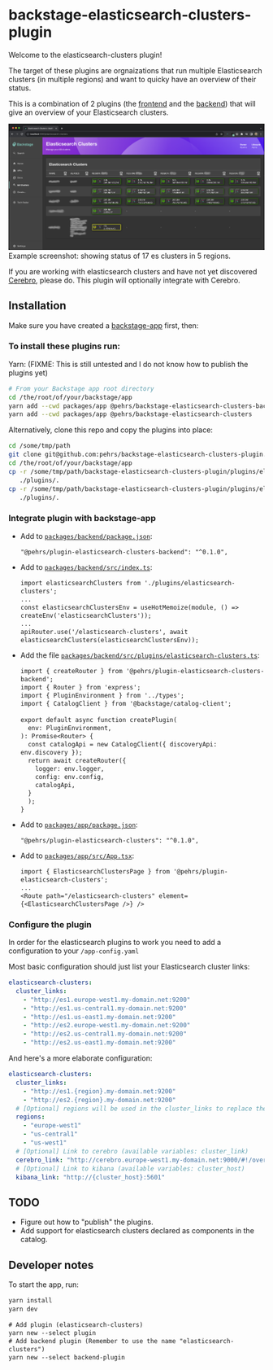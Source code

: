 # backstage-elasticsearch-clusters-plugin

Welcome to the elasticsearch-clusters plugin!

The target of these plugins are orgnaizations that run multiple Elasticsearch clusters (in multiple regions) and want to quicky have an overview of their status.

This is a combination of 2 plugins (the [frontend](./plugins/elasticsearch-clusters/README.md) and the [backend](./plugins/elasticsearch-clusters-backend/README.md)) that will give an overview of your Elasticsearch clusters.

![elasticsearch-clusters plugin screenshot](screenshot.png "Screenshot")
Example screenshot: showing status of 17 es clusters in 5 regions.

If you are working with elasticsearch clusters and have not yet discovered [Cerebro](https://github.com/lmenezes/cerebro), please do. 
This plugin will optionally integrate with Cerebro.

## Installation

Make sure you have created a [backstage-app](https://backstage.io/docs/getting-started/#create-your-backstage-app) first, then:

### To install these plugins run:

   Yarn: (FIXME: This is still untested and I do not know how to publish the plugins yet)
   
   ```bash
   # From your Backstage app root directory
   cd /the/root/of/your/backstage/app
   yarn add --cwd packages/app @pehrs/backstage-elasticsearch-clusters-backend
   yarn add --cwd packages/app @pehrs/backstage-elasticsearch-clusters
   ```
   
   Alternatively, clone this repo and copy the plugins into place:
   ```bash
   cd /some/tmp/path
   git clone git@github.com:pehrs/backstage-elasticsearch-clusters-plugin.git
   cd /the/root/of/your/backstage/app
   cp -r /some/tmp/path/backstage-elasticsearch-clusters-plugin/plugins/elasticsearch-clusters \
      ./plugins/.
   cp -r /some/tmp/path/backstage-elasticsearch-clusters-plugin/plugins/elasticsearch-clusters-backend \
      ./plugins/.
   ```

### Integrate plugin with backstage-app

   *  Add to [`packages/backend/package.json`](packages/backend/package.json):

      ```tsx
	  "@pehrs/plugin-elasticsearch-clusters-backend": "^0.1.0",
      ```

   *  Add to [`packages/backend/src/index.ts`](packages/backend/src/index.ts):

      ```tsx
	  import elasticsearchClusters from './plugins/elasticsearch-clusters';
	  ...
	  const elasticsearchClustersEnv = useHotMemoize(module, () => createEnv('elasticsearchClusters'));
	  ...
	  apiRouter.use('/elasticsearch-clusters', await elasticsearchClusters(elasticsearchClustersEnv));
      ```

   *  Add the file [`packages/backend/src/plugins/elasticsearch-clusters.ts`](packages/backend/src/plugins/elasticsearch-clusters.ts):
      ```tsx
	  import { createRouter } from '@pehrs/plugin-elasticsearch-clusters-backend';
	  import { Router } from 'express';
	  import { PluginEnvironment } from '../types';
	  import { CatalogClient } from '@backstage/catalog-client';

	  export default async function createPlugin(
		env: PluginEnvironment,
	  ): Promise<Router> {
		const catalogApi = new CatalogClient({ discoveryApi: env.discovery });
		return await createRouter({
		  logger: env.logger,
		  config: env.config,
		  catalogApi,
		}
		);
	  }
	  ```

   *  Add to [`packages/app/package.json`](packages/app/package.json):

      ```tsx
      "@pehrs/plugin-elasticsearch-clusters": "^0.1.0",
      ```

   *  Add to [`packages/app/src/App.tsx`](packages/app/src/App.tsx):

      ```tsx
	  import { ElasticsearchClustersPage } from '@pehrs/plugin-elasticsearch-clusters';
	  ...
	  <Route path="/elasticsearch-clusters" element={<ElasticsearchClustersPage />} />
      ```


### Configure the plugin

   In order for the elasticsearch plugins to work you need to add a configuration to your `/app-config.yaml`
   
   Most basic configuration should just list your Elasticsearch cluster links:
   ```yaml
   elasticsearch-clusters:
     cluster_links:
       - "http://es1.europe-west1.my-domain.net:9200"
       - "http://es1.us-central1.my-domain.net:9200"
       - "http://es1.us-east1.my-domain.net:9200"
       - "http://es2.europe-west1.my-domain.net:9200"
       - "http://es2.us-central1.my-domain.net:9200"
       - "http://es2.us-east1.my-domain.net:9200"
   ```
   
   And here's a more elaborate configuration:
   
   ```yaml
   elasticsearch-clusters:
     cluster_links:
       - "http://es1.{region}.my-domain.net:9200"
       - "http://es2.{region}.my-domain.net:9200"
     # [Optional] regions will be used in the cluster_links to replace the {region} value
     regions:
       - "europe-west1"
       - "us-central1"
       - "us-west1"
     # [Optional] Link to cerebro (available variables: cluster_link)
     cerebro_link: "http://cerebro.europe-west1.my-domain.net:9000/#!/overview?host={cluster_link}"
     # [Optional] Link to kibana (available variables: cluster_host)
     kibana_link: "http://{cluster_host}:5601"
   ```

## TODO

- Figure out how to "publish" the plugins.
- Add support for elasticsearch clusters declared as components in the catalog.



## Developer notes

To start the app, run:

```sh
yarn install
yarn dev
```

```
# Add plugin (elasticsearch-clusters)
yarn new --select plugin
# Add backend plugin (Remember to use the name "elasticsearch-clusters")
yarn new --select backend-plugin

```
